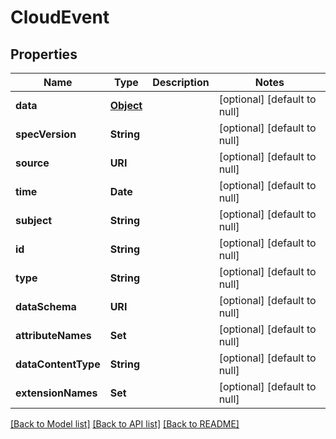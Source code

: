 # CloudEvent
## Properties

| Name | Type | Description | Notes |
|------------ | ------------- | ------------- | -------------|
| **data** | [**Object**](.md) |  | [optional] [default to null] |
| **specVersion** | **String** |  | [optional] [default to null] |
| **source** | **URI** |  | [optional] [default to null] |
| **time** | **Date** |  | [optional] [default to null] |
| **subject** | **String** |  | [optional] [default to null] |
| **id** | **String** |  | [optional] [default to null] |
| **type** | **String** |  | [optional] [default to null] |
| **dataSchema** | **URI** |  | [optional] [default to null] |
| **attributeNames** | **Set** |  | [optional] [default to null] |
| **dataContentType** | **String** |  | [optional] [default to null] |
| **extensionNames** | **Set** |  | [optional] [default to null] |

[[Back to Model list]](../README.md#documentation-for-models) [[Back to API list]](../README.md#documentation-for-api-endpoints) [[Back to README]](../README.md)

